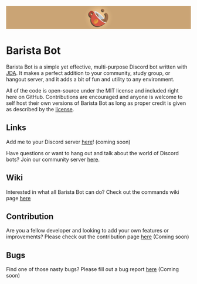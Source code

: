 ![Barista](branding/banner.jpg)

# Barista Bot
Barista Bot is a simple yet effective, multi-purpose Discord bot written with [JDA](https://github.com/DV8FromTheWorld/JDA). It makes a perfect addition to your community, study group, or hangout server, and it adds a bit of fun and utility to any environment.

All of the code is open-source under the MIT license and included right here on GitHub. Contributions are encouraged and anyone is welcome to self host their own versions of Barista Bot as long as proper credit is given as described by the [license](LICENSE).

## Links
Add me to your Discord server [here](https://discord.com)! (coming soon)

Have questions or want to hang out and talk about the world of Discord bots? Join our community server [here](https://discord.gg/u8hAu6sEtw).

## Wiki
Interested in what all Barista Bot can do? Check out the commands wiki page [here](https://github.com/thetechnicalfox/baristabot/wiki/Commands)

## Contribution
Are you a fellow developer and looking to add your own features or improvements? Please check out the contribution page [here]() (Coming soon)

## Bugs
Find one of those nasty bugs? Please fill out a bug report [here]() (Coming soon)
